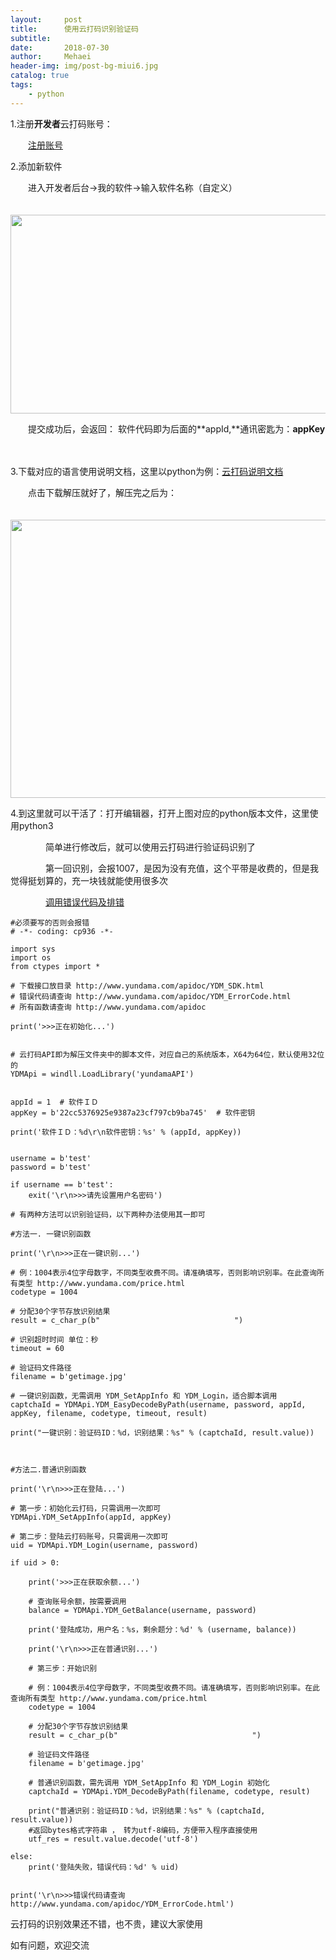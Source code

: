 ```yaml
---
layout:     post
title:      使用云打码识别验证码
subtitle:   
date:       2018-07-30
author:     Mehaei
header-img: img/post-bg-miui6.jpg
catalog: true
tags:
    - python
---
```

1.注册**开发者**云打码账号：

　　[注册账号](http://www.yundama.com/)

2.添加新软件

　　进入开发者后台->我的软件->输入软件名称（自定义）

　　　　<img src="https://images2018.cnblogs.com/blog/1432315/201807/1432315-20180730195850023-1580072399.png" alt="" width="680" height="318" />

　　提交成功后，会返回： 软件代码即为后面的**appId,**通讯密匙为：**appKey**

　　　　<img src="https://images2018.cnblogs.com/blog/1432315/201807/1432315-20180730200314066-1195440745.png" alt="" />

3.下载对应的语言使用说明文档，这里以python为例：[云打码说明文档](http://www.yundama.com/apidoc/YDM_SDK.html#DEMO)

　　点击下载解压就好了，解压完之后为：

　　　　<img src="https://images2018.cnblogs.com/blog/1432315/201807/1432315-20180730200132003-1038053076.png" alt="" width="685" height="445" />

4.到这里就可以干活了：打开编辑器，打开上图对应的python版本文件，这里使用python3

　　　　简单进行修改后，就可以使用云打码进行验证码识别了

　　　　第一回识别，会报1007，是因为没有充值，这个平带是收费的，但是我觉得挺划算的，充一块钱就能使用很多次

　　　　[调用错误代码及排错](http://www.yundama.com/apidoc/YDM_ErrorCode.html)

```
#必须要写的否则会报错
# -*- coding: cp936 -*-

import sys
import os
from ctypes import *

# 下载接口放目录 http://www.yundama.com/apidoc/YDM_SDK.html
# 错误代码请查询 http://www.yundama.com/apidoc/YDM_ErrorCode.html
# 所有函数请查询 http://www.yundama.com/apidoc

print('>>>正在初始化...')


# 云打码API即为解压文件夹中的脚本文件，对应自己的系统版本，X64为64位，默认使用32位的
YDMApi = windll.LoadLibrary('yundamaAPI')


appId = 1  # 软件ＩＤ
appKey = b'22cc5376925e9387a23cf797cb9ba745'  # 软件密钥

print('软件ＩＤ：%d\r\n软件密钥：%s' % (appId, appKey))


username = b'test'
password = b'test'

if username == b'test':
    exit('\r\n>>>请先设置用户名密码')

# 有两种方法可以识别验证码，以下两种办法使用其一即可

#方法一. 一键识别函数

print('\r\n>>>正在一键识别...')

# 例：1004表示4位字母数字，不同类型收费不同。请准确填写，否则影响识别率。在此查询所有类型 http://www.yundama.com/price.html
codetype = 1004

# 分配30个字节存放识别结果
result = c_char_p(b"                              ")

# 识别超时时间 单位：秒
timeout = 60

# 验证码文件路径
filename = b'getimage.jpg'

# 一键识别函数，无需调用 YDM_SetAppInfo 和 YDM_Login，适合脚本调用
captchaId = YDMApi.YDM_EasyDecodeByPath(username, password, appId, appKey, filename, codetype, timeout, result)

print("一键识别：验证码ID：%d，识别结果：%s" % (captchaId, result.value))



#方法二.普通识别函数

print('\r\n>>>正在登陆...')

# 第一步：初始化云打码，只需调用一次即可
YDMApi.YDM_SetAppInfo(appId, appKey)

# 第二步：登陆云打码账号，只需调用一次即可
uid = YDMApi.YDM_Login(username, password)

if uid > 0:

    print('>>>正在获取余额...')

    # 查询账号余额，按需要调用
    balance = YDMApi.YDM_GetBalance(username, password)

    print('登陆成功，用户名：%s，剩余题分：%d' % (username, balance))

    print('\r\n>>>正在普通识别...')

    # 第三步：开始识别

    # 例：1004表示4位字母数字，不同类型收费不同。请准确填写，否则影响识别率。在此查询所有类型 http://www.yundama.com/price.html
    codetype = 1004

    # 分配30个字节存放识别结果
    result = c_char_p(b"                              ")

    # 验证码文件路径
    filename = b'getimage.jpg'

    # 普通识别函数，需先调用 YDM_SetAppInfo 和 YDM_Login 初始化
    captchaId = YDMApi.YDM_DecodeByPath(filename, codetype, result)

    print("普通识别：验证码ID：%d，识别结果：%s" % (captchaId, result.value))
    #返回bytes格式字符串 ， 转为utf-8编码，方便带入程序直接使用
    utf_res = result.value.decode('utf-8')

else:
    print('登陆失败，错误代码：%d' % uid)


print('\r\n>>>错误代码请查询 http://www.yundama.com/apidoc/YDM_ErrorCode.html')
```

云打码的识别效果还不错，也不贵，建议大家使用

如有问题，欢迎交流
